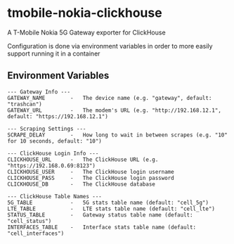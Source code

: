# tmobile-nokia-clickhouse #
A T-Mobile Nokia 5G Gateway exporter for ClickHouse

Configuration is done via environment variables in order to more easily support running it in a container

## Environment Variables ##
```
--- Gateway Info ---
GATEWAY_NAME        -   The device name (e.g. "gateway", default: "trashcan")
GATEWAY_URL         -   The modem's URL (e.g. "http://192.168.12.1", default: "https://192.168.12.1")

--- Scraping Settings ---
SCRAPE_DELAY        -   How long to wait in between scrapes (e.g. "10" for 10 seconds, default: "10")

--- ClickHouse Login Info ---
CLICKHOUSE_URL      -   The ClickHouse URL (e.g. "https://192.168.0.69:8123")
CLICKHOUSE_USER     -   The ClickHouse login username
CLICKHOUSE_PASS     -   The ClickHouse login password
CLICKHOUSE_DB       -   The ClickHouse database

--- ClickHouse Table Names ---
5G_TABLE            -   5G stats table name (default: "cell_5g")
LTE_TABLE           -   LTE stats table name (default: "cell_lte")
STATUS_TABLE        -   Gateway status table name (default: "cell_status")
INTERFACES_TABLE    -   Interface stats table name (default: "cell_interfaces")
```